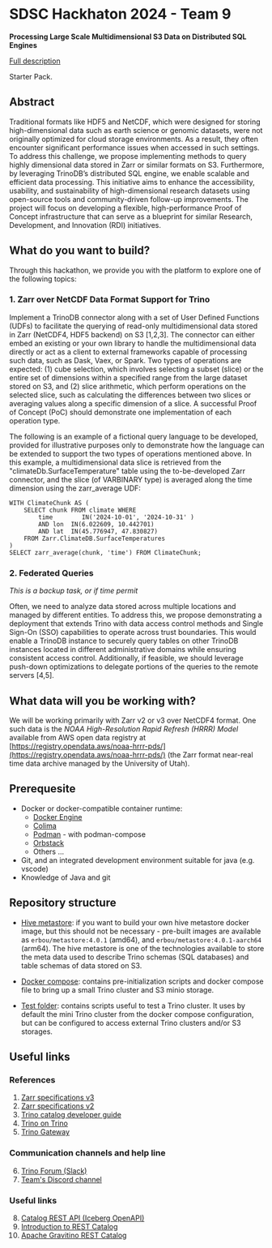 # SDSC Hackhaton 2024 - Team 9

**Processing Large Scale Multidimensional S3 Data on Distributed SQL Engines**

[Full description](https://sdsc-hackathons.ch/projectPage?projectRef=vUt8BfDJXaAs0UfOesXI|k7GpeFFCLbNxAv60mNra)

Starter Pack.

## Abstract

Traditional formats like HDF5 and NetCDF, which were designed for storing high-dimensional data such as earth science or genomic datasets, were not originally optimized for cloud storage environments. As a result, they often encounter significant performance issues when accessed in such settings. To address this challenge, we propose implementing methods to query highly dimensional data stored in Zarr or similar formats on S3. Furthermore, by leveraging TrinoDB’s distributed SQL engine, we enable scalable and efficient data processing. This initiative aims to enhance the accessibility, usability, and sustainability of high-dimensional research datasets using open-source tools and community-driven follow-up improvements. The project will focus on developing a flexible, high-performance Proof of Concept infrastructure that can serve as a blueprint for similar Research, Development, and Innovation (RDI) initiatives.

## What do you want to build?

Through this hackathon, we provide you with the platform to explore one of the following topics:

### 1. Zarr over NetCDF Data Format Support for Trino

Implement a TrinoDB connector along with a set of User Defined Functions (UDFs) to facilitate the querying of read-only multidimensional data stored in Zarr (NetCDF4, HDF5 backend) on S3 [1,2,3]. The connector can either embed an existing or your own library to handle the multidimensional data directly or act as a client to external frameworks capable of processing such data, such as Dask, Vaex, or Spark. Two types of operations are expected: (1) cube selection, which involves selecting a subset (slice) or the entire set of dimensions within a specified range from the large dataset stored on S3, and (2) slice arithmetic, which perform operations on the selected slice, such as calculating the differences between two slices or averaging values along a specific dimension of a slice. A successful Proof of Concept (PoC) should demonstrate one implementation of each operation type.

The following is an example of a fictional query language to be developed, provided for illustrative purposes only to demonstrate how the language can be extended to support the two types of operations mentioned above. In this example, a multidimensional data slice is retrieved from the "climateDb.SurfaceTemperature" table using the to-be-developed Zarr connector, and the slice (of VARBINARY type) is averaged along the time dimension using the zarr_average UDF:

```
WITH ClimateChunk AS (
    SELECT chunk FROM climate WHERE
        time        IN('2024-10-01', '2024-10-31' )
        AND lon  IN(6.022609, 10.442701)
        AND lat  IN(45.776947, 47.830827)
    FROM Zarr.ClimateDB.SurfaceTemperatures
)
SELECT zarr_average(chunk, 'time') FROM ClimateChunk;
```

### 2. Federated Queries

_This is a backup task, or if time permit_

Often, we need to analyze data stored across multiple locations and managed by different entities. To address this, we propose demonstrating a deployment that extends Trino with data access control methods and Single Sign-On (SSO) capabilities to operate across trust boundaries. This would enable a TrinoDB instance to securely query tables on other TrinoDB instances located in different administrative domains while ensuring consistent access control. Additionally, if feasible, we should leverage push-down optimizations to delegate portions of the queries to the remote servers [4,5].

## What data will you be working with?

We will be working primarily with Zarr v2 or v3 over NetCDF4 format. One such data is the _NOAA High-Resolution Rapid Refresh (HRRR) Model_
available from AWS open data registry at [https://registry.opendata.aws/noaa-hrrr-pds/](https://registry.opendata.aws/noaa-hrrr-pds/) (the Zarr format near-real time data archive managed by the University of Utah).

## Prerequesite

* Docker or docker-compatible container runtime:
    - [Docker Engine](https://docs.docker.com/engine/install/)
    - [Colima](https://github.com/abiosoft/colima)
    - [Podman](https://podman.io/docs/installation) - with podman-compose
    - [Orbstack](https://orbstack.dev/download)
    - Others ...
* Git, and an integrated development environment suitable for java (e.g. vscode)
* Knowledge of Java and git

## Repository structure

* [Hive metastore](./images/hive): if you want to build your own hive metastore docker image, but this should not be necessary - pre-built images are available as `erbou/metastore:4.0.1` (amd64), and `erbou/metastore:4.0.1-aarch64` (arm64).
The hive metastore is one of the technologies available to store the meta data used to describe Trino schemas (SQL databases) and table schemas of data stored on S3.

* [Docker compose](./containers): contains pre-initialization scripts and docker compose file to bring up a small Trino cluster and S3 minio storage.

* [Test folder](./test): contains scripts useful to test a Trino cluster. It uses by default the mini Trino cluster from the docker compose configuration, but can be configured to access external Trino clusters and/or S3 storages.

## Useful links

### References

1. [Zarr specifications v3](https://zarr-specs.readthedocs.io/en/latest/v3/core/v3.0.html)
2. [Zarr specifications v2](https://zarr-specs.readthedocs.io/en/latest/v2/v2.0.html)
3. [Trino catalog developer guide](https://trino.io/docs/current/develop.html)
4. [Trino on Trino](https://github.com/trinodb/trino/issues/21791)
5. [Trino Gateway](https://trinodb.github.io/trino-gateway/)


### Communication channels and help line
6. [Trino Forum (Slack)](https://trino.io/slack.html)
7. [Team's Discord channel](https://discord.com/channels/1290958531507257394/1293930869941338154)

### Useful links
8. [Catalog REST API (Iceberg OpenAPI)](https://github.com/apache/iceberg/blob/main/open-api/rest-catalog-open-api.yaml)
9. [Introduction to REST Catalog](https://github.com/erbou/pygrader-ws/pulls)
9. [Apache Gravitino REST Catalog](https://github.com/apache/gravitino)

